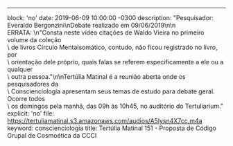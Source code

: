 ---
block: 'no'
date: 2019-06-09 10:00:00 -0300
description: "Pesquisador: Everaldo Bergonzini\nDebate realizado em 09/06/2019\n\n\
  ERRATA: \n\"Consta neste vídeo citações de Waldo Vieira no primeiro volume da coleção\
  \ de livros Círculo Mentalsomático, contudo, não ficou registrado no livro, por\
  \ orientação dele próprio, quais falas se referem especificamente a ele ou a qualquer\
  \ outra pessoa.\"\n\nTertúlia Matinal é a reunião aberta onde os pesquisadores da\
  \ Conscienciologia apresentam seus temas de estudo para debate geral. Ocorre todos\
  \ os domingos pela manhã, das 09h às 10h45, no auditório do Tertuliarium."
explicit: 'no'
file: https://tertuliamatinal.s3.amazonaws.com/audios/A5lysn4X7cc.m4a
keyword: conscienciologia
title: Tertúlia Matinal 151 - Proposta de Código Grupal de Cosmoética da CCCI

